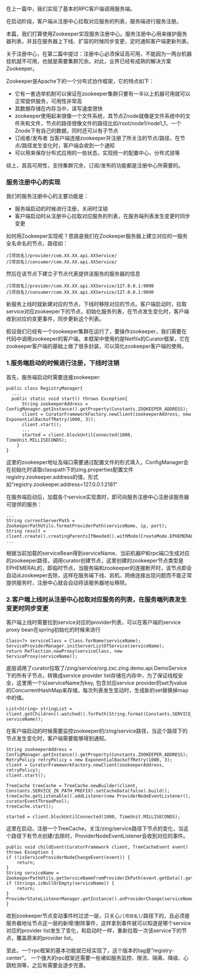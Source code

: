 在上一篇中，我们实现了基本的RPC客户端调用服务端。

在启动阶段，客户端从注册中心拉取对应服务的列表，服务端进行服务注册。

本篇，我们打算使用Zookeeper实现服务注册中心。服务注册中心用来维护服务器列表，并且在服务器上下线、扩容的时候同步变更，定时通知客户端更新列表。

关于注册中心，在第二篇中提过：注册中心必须保证高可用，不能因为一两台机器挂机就不可用，也就是需要集群冗余。对此，业界已经有成熟的解决方案Zookeeper。

Zookeeper是Apache下的一个分布式协作框架，它的特点如下：
* 它有一套选举机制可以保证在zookeeper集群只要有一半以上机器可用就可以正常提供服务，可用性非常高
* 其数据存储在内存当中，读写速度很快
* zookeeper使用起来很像一个文件系统，其节点Znode就像是文件系统中的文件夹和文件，节点的路径很像文件的路径比如/root/node1/node1_1，一个Znode下有自己的数据，同时还可以有子节点
* 订阅者/发布者 当客户端连接zookeeper并注册了所关注的节点/路径，在节点/路径发生变化时，客户端会收到一个通知
* 可以用来保存分布式应用的一些状态，实现统一的配置中心，分布式锁等

综上，其高可用性，支持集群冗余，订阅/发布的功能都是注册中心所需要的。

### 服务注册中心的实现
我们的服务注册中心的主要功能是：
+ 服务端启动的时候进行注册，关闭时注销
+ 客户端启动时从注册中心拉取对应服务的列表，在服务端列表发生变更时同步变更

如何用Zookeeper实现呢？思路是我们在Zookeeper服务器上建立对应的一服务全名命名的节点，路径如：

````
/[项目名]/provider/com.XX.XX.api.XXService/
/[项目名]/consumer/com.XX.XX.api.XXService/
````

然后在该节点下建立子节点代表提供该服务的服务器的信息

````
/[项目名]/provider/com.XX.XX.api.XXService/127.0.0.1:9090
/[项目名]/consumer/com.XX.XX.api.XXService/127.0.0.1:9090
````

新服务上线时就新建对应的节点，下线时移除对应的节点。客户端启动时，拉取service对应zookeeper下的节点，初始化服务列表，在节点发生变化时，客户端收到对应的变更事件，同步更新这个列表。

假设我们已经有一个zookeeper集群在运行了，要操作zookeeper，我们需要在代码中调用zookeeper的客户端，本框架中使用的是Netfilx的Curator框架，它在zookeeper客户端的基础上做了很多封装，可以简化zookeeper客户端的使用。

### 1.服务端启动的时候进行注册，下线时注销
首先，服务端启动时需要连接zookeeper:
````
public class RegistryManager{
  ...
  public static void start() throws Exception{
      String zookeeperAddress = ConfigManager.getInstance().getProperty(Constants.ZOOKEEPER_ADDRESS);
      client = CuratorFrameworkFactory.newClient(zookeeperAddress, new ExponentialBackoffRetry(1000, 3));
      client.start();
      ...
      started = client.blockUntilConnected(1000, TimeUnit.MILLISECONDS);
    }
}
````

这里的zookeeper地址及端口需要通过配置文件的形式填入，ConfigManager会在初始化时读取classpath下的zing.properties配置文件registry.zookeeper.address的值，形式如”registry.zookeeper.address=127.0.0.1:2181”

在服务端启动后，加载各个service实现类时，即可向服务注册中心注册该服务器可提供的服务：

````
...
String currentServerPath = ZookeeperPathUtils.formatProviderPath(serviceName, ip, port);
String result = client.create().creatingParentsIfNeeded().withMode(CreateMode.EPHEMERAL).forPath(currentServerPath);
...
````

根据当前加载的serviceBean得到serviceName、当前机器IP和rpc端口生成对应的zookeeper路径，调用curator创建节点，这里创建的zookeeper节点类型是EPHEMERAL的，即临时节点，当服务端和zookeeper的连接断开时，该节点即会自动从zookeeper去除，这样在服务端下线、宕机、网络连接出现问题而不能正常提供服务时，注册中心就会自动将该服务器地址移除。

### 2.客户端上线时从注册中心拉取对应服务的列表，在服务端列表发生变更时同步变更
客户端上线时需要拉到service对应的provider列表，可以在客户端的service proxy bean在spring初始化的时候来进行

````
Class<?> serviceClass = Class.forName(serviceName);
ServiceProviderManager.initServerListOfService(serviceName);
return Reflection.newProxy(serviceClass, new ServiceProxy(serviceName));
````

底层调用了curator拉取了/zing/service/org.zxc.zing.demo.api.DemoService下的所有子节点，转换成service provider list存储在内存中，为了保证线程安全，这里用一个以serviceName为key, 包含对应service provider的set为value的ConcurrentHashMap来存储，每次列表发生变动时，生成新的set替换掉map中的值。

````
List<String> stringList = client.getChildren().watched().forPath(String.format(Constants.SERVICE_ZK_PATH_FORMAT, serviceName));
````

在客户端启动的时候需要监控zookeeper的/zing/service路径，当这个路径下的节点发生变化时，客户端需要能够得到通知。

````
String zookeeperAddress = ConfigManager.getInstance().getProperty(Constants.ZOOKEEPER_ADDRESS);
RetryPolicy retryPolicy = new ExponentialBackoffRetry(1000, 3);
client = CuratorFrameworkFactory.newClient(zookeeperAddress, retryPolicy);
client.start();

TreeCache treeCache = TreeCache.newBuilder(client, Constants.SERVICE_ZK_PATH_PREFIX).setCacheData(false).build();
treeCache.getListenable().addListener(new ProviderNodeEventListener(), curatorEventThreadPool);
treeCache.start();

started = client.blockUntilConnected(1000, TimeUnit.MILLISECONDS);
````

这里在启动，注册一个TreeCache，关注/zing/service路径下节点的变化，当这个路径下有节点创建/去除时，ProviderNodeEventListener会收到对应的事件。

````
public void childEvent(CuratorFramework client, TreeCacheEvent event) throws Exception {
if (!isServiceProviderNodeChangeEvent(event)) {
    return;
}
String serviceName = ZookeeperPathUtils.getServiceNameFromProviderZkPath(event.getData().getPath());
if (Strings.isNullOrEmpty(serviceName)) {
    return;
}
ProviderStateListenerManager.getInstance().onProviderChange(serviceName);
}
````

收到zookeeper节点变动事件时过滤一层，只关心`/[项目名]/`路径下的，且必须是服务器地址节点这一层的新增/删除事件，这样拿到事件就可以知道是哪个service对应的provider list发生了变化，和启动时一样，重新拉取一次该service下的节点，覆盖原来的provider list。

至此，一个rpc框架的基本功能就已经实现了，这个版本的tag是”registry-center”。 一个强大的rpc框架还需要一些诸如服务监控、限流、隔离、降级、心跳检测等，之后有需要会逐步完善。
